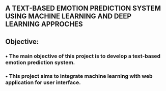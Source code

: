 ## A TEXT-BASED EMOTION PREDICTION SYSTEM USING MACHINE LEARNING AND DEEP LEARNING APPROCHES
## Objective:
### • The main objective of this project is to develop a text-based emotion prediction system.
### • This project aims to integrate machine learning with web application for user interface.
